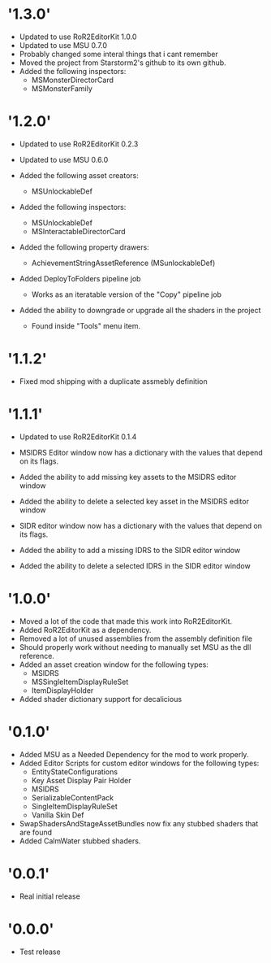 # '1.3.0'

* Updated to use RoR2EditorKit 1.0.0
* Updated to use MSU 0.7.0
* Probably changed some interal things that i cant remember
* Moved the project from Starstorm2's github to its own github.
* Added the following inspectors:
    * MSMonsterDirectorCard
    * MSMonsterFamily

# '1.2.0'

* Updated to use RoR2EditorKit 0.2.3
* Updated to use MSU 0.6.0

* Added the following asset creators:
    * MSUnlockableDef

* Added the following inspectors:
    * MSUnlockableDef
    * MSInteractableDirectorCard

* Added the following property drawers:
    * AchievementStringAssetReference (MSunlockableDef)

* Added DeployToFolders pipeline job
    * Works as an iteratable version of the "Copy" pipeline job

* Added the ability to downgrade or upgrade all the shaders in the project
    * Found inside "Tools" menu item.

# '1.1.2'

* Fixed mod shipping with a duplicate assmebly definition

# '1.1.1'

* Updated to use RoR2EditorKit 0.1.4
* MSIDRS Editor window now has a dictionary with the values that depend on its flags.
* Added the ability to add missing key assets to the MSIDRS editor window
* Added the ability to delete a selected key asset in the MSIDRS editor window

* SIDR editor window now has a dictionary with the values that depend on its flags.
* Added the ability to add a missing IDRS to the SIDR editor window
* Added the ability to delete a selected IDRS in the SIDR editor window

# '1.0.0'

* Moved a lot of the code that made this work into RoR2EditorKit.
* Added RoR2EditorKit as a dependency.
* Removed a lot of unused assemblies from the assembly definition file
* Should properly work without needing to manually set MSU as the dll reference.
* Added an asset creation window for the following types:
    * MSIDRS
    * MSSingleItemDisplayRuleSet
    * ItemDisplayHolder
* Added shader dictionary support for decalicious

# '0.1.0'
* Added MSU as a Needed Dependency for the mod to work properly.
* Added Editor Scripts for custom editor windows for the following types:
    * EntityStateConfigurations
    * Key Asset Display Pair Holder
    * MSIDRS
    * SerializableContentPack
    * SingleItemDisplayRuleSet
    * Vanilla Skin Def
* SwapShadersAndStageAssetBundles now fix any stubbed shaders that are found
* Added CalmWater stubbed shaders.

# '0.0.1'
* Real initial release

# '0.0.0'
* Test release